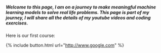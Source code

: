 ##### Welcome to this page, I am on a journey to make meaningful machine learning models to solve real life problems. This page is part of my journey, I will share all the details of my youtube videos and coding exercises. 

Here is our first course:

{% include button.html url="http://www.google.com" %}
